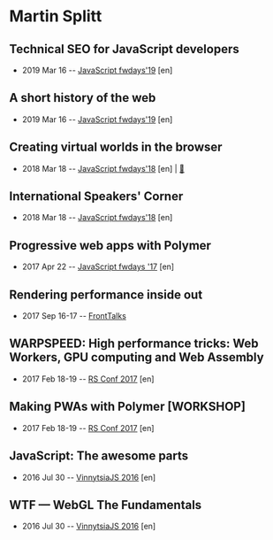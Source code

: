 # Martin Splitt

## Technical SEO for JavaScript developers
- 2019 Mar 16 -- [JavaScript fwdays&#39;19](https://fwdays.com/en/event/js-fwdays-2019/review/technical-seo-for-javascript-developers) [en]   
## A short history of the web
- 2019 Mar 16 -- [JavaScript fwdays&#39;19](https://fwdays.com/en/event/js-fwdays-2019/review/a-short-history-of-the-web) [en]   
## Creating virtual worlds in the browser
- 2018 Mar 18 -- [JavaScript fwdays&#39;18](https://youtu.be/0y2jXEUHvuk) [en] | [:notebook:](https://www.slideshare.net/fwdays/martin-splitt-creating-virtual-worlds-in-the-browser)  
## International Speakers&#39; Corner
- 2018 Mar 18 -- [JavaScript fwdays&#39;18](https://youtu.be/0WMLFRz6veY) [en]   
## Progressive web apps with Polymer
- 2017 Apr 22 -- [JavaScript fwdays &#39;17](https://frameworksdays.com/event/js-frameworks-day-2017/review/progressive-web-apps-with-polymer) [en]   
## Rendering performance inside out
- 2017 Sep 16-17 -- [FrontTalks](https://events.yandex.ru/lib/talks/4847/)    
## WARPSPEED: High performance tricks: Web Workers, GPU computing and Web Assembly
- 2017 Feb 18-19 -- [RS Conf 2017](https://www.youtube.com/watch?v=1_lX28QWCdg) [en]   
## Making PWAs with Polymer [WORKSHOP]
- 2017 Feb 18-19 -- [RS Conf 2017](https://www.youtube.com/watch?v=PPnmdIaP4jA) [en]   
## JavaScript: The awesome parts
- 2016 Jul 30 -- [VinnytsiaJS 2016](https://www.youtube.com/watch?v=wQuG094IdEw) [en]   
## WTF — WebGL The Fundamentals
- 2016 Jul 30 -- [VinnytsiaJS 2016](https://www.youtube.com/watch?v=C79DDrEIpys) [en]   
